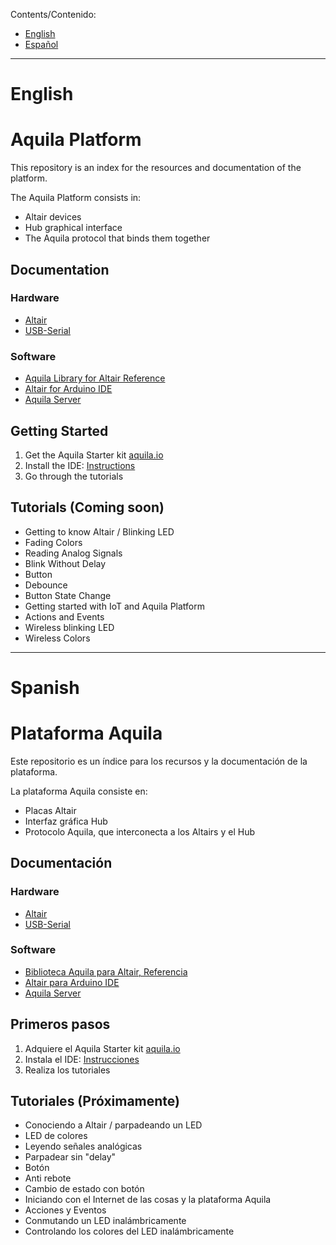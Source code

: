 Contents/Contenido:
- [English](#user-content-english)
- [Español](#user-content-spanish)

* * *

# English
# Aquila Platform

This repository is an index for the resources and documentation of the platform.

The Aquila Platform consists in:

- Altair devices
- Hub graphical interface
- The Aquila protocol that binds them together

## Documentation

### Hardware
- [Altair](https://github.com/makerlabmx/altair-hardware)
- [USB-Serial](https://github.com/makerlabmx/usb-serial-hardware)

### Software
- [Aquila Library for Altair Reference](https://github.com/makerlabmx/aquila-platform/wiki)
- [Altair for Arduino IDE](https://github.com/makerlabmx/altair-arduinoide)
- [Aquila Server](https://github.com/makerlabmx/aquila-server-client-node)

## Getting Started

1. Get the Aquila Starter kit [aquila.io](http://www.aquila.io)
2. Install the IDE: [Instructions](https://github.com/makerlabmx/altair-arduinoide)
3. Go through the tutorials

## Tutorials (Coming soon)

- Getting to know Altair / Blinking LED
- Fading Colors
- Reading Analog Signals
- Blink Without Delay
- Button
- Debounce
- Button State Change
- Getting started with IoT and Aquila Platform
- Actions and Events
- Wireless blinking LED
- Wireless Colors


* * *

# Spanish
# Plataforma Aquila

Este repositorio es un índice para los recursos y la documentación de la plataforma.

La plataforma Aquila consiste en:

- Placas Altair
- Interfaz gráfica Hub
- Protocolo Aquila, que interconecta a los Altairs y el Hub

## Documentación

### Hardware
- [Altair](https://github.com/makerlabmx/altair-hardware)
- [USB-Serial](https://github.com/makerlabmx/usb-serial-hardware)

### Software
- [Biblioteca Aquila para Altair, Referencia](https://github.com/makerlabmx/aquila-platform/wiki)
- [Altair para Arduino IDE](https://github.com/makerlabmx/altair-arduinoide)
- [Aquila Server](https://github.com/makerlabmx/aquila-server-client-node)

## Primeros pasos

1. Adquiere el Aquila Starter kit [aquila.io](http://www.aquila.io)
2. Instala el IDE: [Instrucciones](https://github.com/makerlabmx/altair-arduinoide)
3. Realiza los tutoriales

## Tutoriales (Próximamente)

- Conociendo a Altair / parpadeando un LED
- LED de colores
- Leyendo señales analógicas
- Parpadear sin "delay"
- Botón
- Anti rebote
- Cambio de estado con botón
- Iniciando con el Internet de las cosas y la plataforma Aquila
- Acciones y Eventos
- Conmutando un LED inalámbricamente
- Controlando los colores del LED inalámbricamente
